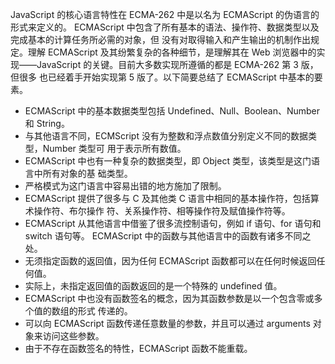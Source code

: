 JavaScript 的核心语言特性在 ECMA-262 中是以名为 ECMAScript 的伪语言的形式来定义的。
ECMAScript 中包含了所有基本的语法、操作符、数据类型以及完成基本的计算任务所必需的对象，但
没有对取得输入和产生输出的机制作出规定。理解 ECMAScript 及其纷繁复杂的各种细节，是理解其在
Web 浏览器中的实现——JavaScript 的关键。目前大多数实现所遵循的都是 ECMA-262 第 3 版，但很多
也已经着手开始实现第 5 版了。以下简要总结了 ECMAScript 中基本的要素。
- ECMAScript 中的基本数据类型包括 Undefined、Null、Boolean、Number 和 String。
- 与其他语言不同，ECMScript 没有为整数和浮点数值分别定义不同的数据类型，Number 类型可
用于表示所有数值。
- ECMAScript 中也有一种复杂的数据类型，即 Object 类型，该类型是这门语言中所有对象的基
础类型。
- 严格模式为这门语言中容易出错的地方施加了限制。
- ECMAScript 提供了很多与 C 及其他类 C 语言中相同的基本操作符，包括算术操作符、布尔操作
符、关系操作符、相等操作符及赋值操作符等。
- ECMAScript 从其他语言中借鉴了很多流控制语句，例如 if 语句、for 语句和 switch 语句等。
ECMAScript 中的函数与其他语言中的函数有诸多不同之处。
- 无须指定函数的返回值，因为任何 ECMAScript 函数都可以在任何时候返回任何值。
- 实际上，未指定返回值的函数返回的是一个特殊的 undefined 值。
- ECMAScript 中也没有函数签名的概念，因为其函数参数是以一个包含零或多个值的数组的形式 
传递的。
- 可以向 ECMAScript 函数传递任意数量的参数，并且可以通过 arguments 对象来访问这些参数。
- 由于不存在函数签名的特性，ECMAScript 函数不能重载。